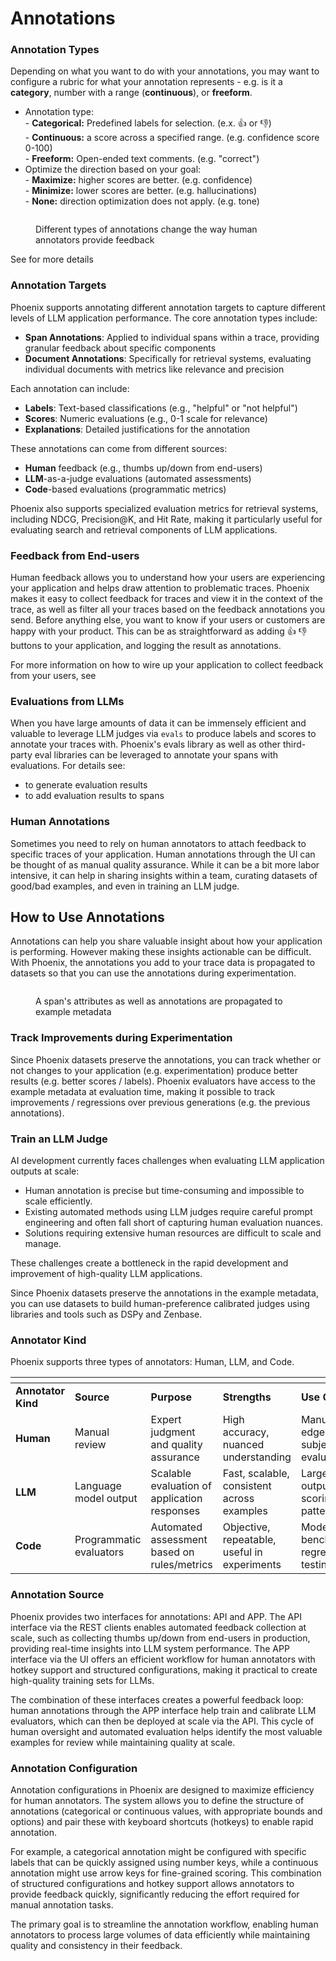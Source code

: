 # Annotations

### Annotation Types

Depending on what you want to do with your annotations, you may want to configure a rubric for what your annotation represents - e.g. is it a **category**, number with a range (**continuous**), or **freeform**.

* Annotation type:\
  \- **Categorical:** Predefined labels for selection. (e.x. 👍 or 👎)\
  \- **Continuous:** a score across a specified range. (e.g. confidence score 0-100)\
  \- **Freeform:** Open-ended text comments. (e.g. "correct")
* Optimize the direction based on your goal:\
  \- **Maximize:** higher scores are better. (e.g. confidence)\
  \- **Minimize:** lower scores are better. (e.g. hallucinations)\
  \- **None:** direction optimization does not apply. (e.g. tone)

<figure><img src="https://storage.googleapis.com/arize-phoenix-assets/assets/images/annotation_types.png" alt=""><figcaption><p>Different types of annotations change the way human annotators provide feedback</p></figcaption></figure>

See for more details

### Annotation Targets

Phoenix supports annotating different annotation targets to capture different levels of LLM application performance. The core annotation types include:

* **Span Annotations**: Applied to individual spans within a trace, providing granular feedback about specific components
* **Document Annotations**: Specifically for retrieval systems, evaluating individual documents with metrics like relevance and precision

Each annotation can include:

* **Labels**: Text-based classifications (e.g., "helpful" or "not helpful")
* **Scores**: Numeric evaluations (e.g., 0-1 scale for relevance)
* **Explanations**: Detailed justifications for the annotation

These annotations can come from different sources:

* **Human** feedback (e.g., thumbs up/down from end-users)
* **LLM**-as-a-judge evaluations (automated assessments)
* **Code**-based evaluations (programmatic metrics)

Phoenix also supports specialized evaluation metrics for retrieval systems, including NDCG, Precision@K, and Hit Rate, making it particularly useful for evaluating search and retrieval components of LLM applications.

### Feedback from End-users

Human feedback allows you to understand how your users are experiencing your application and helps draw attention to problematic traces. Phoenix makes it easy to collect feedback for traces and view it in the context of the trace, as well as filter all your traces based on the feedback annotations you send. Before anything else, you want to know if your users or customers are happy with your product. This can be as straightforward as adding :thumbsup: :thumbsdown: buttons to your application, and logging the result as annotations.

For more information on how to wire up your application to collect feedback from your users, see&#x20;

### Evaluations from LLMs

When you have large amounts of data it can be immensely efficient and valuable to leverage LLM judges via `evals` to produce labels and scores to annotate your traces with. Phoenix's evals library as well as other third-party eval libraries can be leveraged to annotate your spans with evaluations. For details see:

* &#x20;to generate evaluation results
* &#x20;to add evaluation results to spans

### Human Annotations

Sometimes you need to rely on human annotators to attach feedback to specific traces of your application. Human annotations through the UI can be thought of as manual quality assurance. While it can be a bit more labor intensive, it can help in sharing insights within a team, curating datasets of good/bad examples, and even in training an LLM judge.

## How to Use Annotations

Annotations can help you share valuable insight about how your application is performing. However making these insights actionable can be difficult. With Phoenix, the annotations you add to your trace data is propagated to datasets so that you can use the annotations during experimentation.

<figure><img src="https://storage.googleapis.com/arize-assets/phoenix/assets/images/span_to_dataset_example.png" alt=""><figcaption><p>A span's attributes as well as annotations are propagated to example metadata</p></figcaption></figure>

### Track Improvements during Experimentation

Since Phoenix datasets preserve the annotations, you can track whether or not changes to your application (e.g. experimentation) produce better results (e.g. better scores / labels). Phoenix evaluators have access to the example metadata at evaluation time, making it possible to track improvements / regressions over previous generations (e.g. the previous annotations).

### Train an LLM Judge

AI development currently faces challenges when evaluating LLM application outputs at scale:

* Human annotation is precise but time-consuming and impossible to scale efficiently.
* Existing automated methods using LLM judges require careful prompt engineering and often fall short of capturing human evaluation nuances.
* Solutions requiring extensive human resources are difficult to scale and manage.

These challenges create a bottleneck in the rapid development and improvement of high-quality LLM applications.

Since Phoenix datasets preserve the annotations in the example metadata, you can use datasets to build human-preference calibrated judges using libraries and tools such as DSPy and Zenbase.

### Annotator Kind

Phoenix supports three types of annotators: Human, LLM, and Code.

<table data-header-hidden><thead><tr><th width="104.390625"></th><th width="134.921875"></th><th></th><th></th><th></th></tr></thead><tbody><tr><td><strong>Annotator Kind</strong></td><td><strong>Source</strong></td><td><strong>Purpose</strong></td><td><strong>Strengths</strong></td><td><strong>Use Case</strong></td></tr><tr><td><strong>Human</strong></td><td>Manual review</td><td>Expert judgment and quality assurance</td><td>High accuracy, nuanced understanding</td><td>Manual QA, edge cases, subjective evaluation</td></tr><tr><td><strong>LLM</strong></td><td>Language model output</td><td>Scalable evaluation of application responses</td><td>Fast, scalable, consistent across examples</td><td>Large-scale output scoring, pattern review</td></tr><tr><td><strong>Code</strong></td><td>Programmatic evaluators</td><td>Automated assessment based on rules/metrics</td><td>Objective, repeatable, useful in experiments</td><td>Model benchmarking, regression testing</td></tr></tbody></table>

### Annotation Source

Phoenix provides two interfaces for annotations: API and APP. The API interface via the REST clients enables automated feedback collection at scale, such as collecting thumbs up/down from end-users in production, providing real-time insights into LLM system performance. The APP interface via the UI offers an efficient workflow for human annotators with hotkey support and structured configurations, making it practical to create high-quality training sets for LLMs.

The combination of these interfaces creates a powerful feedback loop: human annotations through the APP interface help train and calibrate LLM evaluators, which can then be deployed at scale via the API. This cycle of human oversight and automated evaluation helps identify the most valuable examples for review while maintaining quality at scale.

### Annotation Configuration

Annotation configurations in Phoenix are designed to maximize efficiency for human annotators. The system allows you to define the structure of annotations (categorical or continuous values, with appropriate bounds and options) and pair these with keyboard shortcuts (hotkeys) to enable rapid annotation.

For example, a categorical annotation might be configured with specific labels that can be quickly assigned using number keys, while a continuous annotation might use arrow keys for fine-grained scoring. This combination of structured configurations and hotkey support allows annotators to provide feedback quickly, significantly reducing the effort required for manual annotation tasks.

The primary goal is to streamline the annotation workflow, enabling human annotators to process large volumes of data efficiently while maintaining quality and consistency in their feedback.
